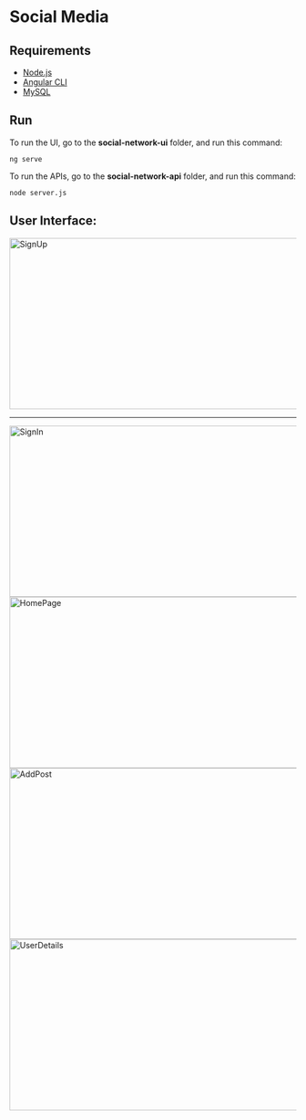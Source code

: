 # Social Media

## Requirements
* [Node.js](https://nodejs.org/en/)
* [Angular CLI](https://cli.angular.io)
* [MySQL](https://www.mysql.com/products/workbench/)

## Run
To run the UI, go to the **social-network-ui** folder, and run this command:
```
ng serve
```
To run the APIs, go to the **social-network-api** folder, and run this command:
```
node server.js
```

## User Interface:
<span>
  <img src="https://github.com/amogh2004/Social-Media/blob/master/images/SignUp.jpeg" alt="SignUp" width="600" height="300">
</span><br />
<hr>                                                                                                                           
<span>
  <img src="https://github.com/amogh2004/Social-Media/blob/master/images/SignIn.jpeg" alt="SignIn" width="600" height="300">
</span><br />
                                                                                                                           
<span>
  <img src="https://github.com/amogh2004/Social-Media/blob/master/images/HomePage.jpeg" alt="HomePage" width="600" height="300">
</span><br />
                                                                                                                           
 <span>
  <img src="https://github.com/amogh2004/Social-Media/blob/master/images/AddPost.jpeg" alt="AddPost" width="600" height="300">
</span><br /> 
       
<span>
  <img src="https://github.com/amogh2004/Social-Media/blob/master/images/UserDetails.jpeg" alt="UserDetails" width="600" height="300">
</span><br />       
